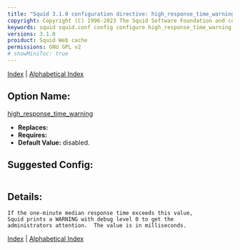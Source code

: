 ```yaml
---
title: "Squid 3.1.0 configuration directive: high_response_time_warning"
copyright: Copyright (C) 1996-2023 The Squid Software Foundation and contributors
keywords: squid squid.conf config configure high_response_time_warning
versions: 3.1.0
proiduct: Squid Web cache
permissions: GNU GPL v2
# showMiniToc: true
---
```

[Index](index#toc_high_response_time_warning) | [Alphabetical Index](index_all#toc_high_response_time_warning)

## Option Name:
[high_response_time_warning](#high_response_time_warning)
 * **Replaces:** 
 * **Requires:** 
 * **Default Value:** disabled.


## Suggested Config:
```plaintext

```

## Details:

	If the one-minute median response time exceeds this value,
	Squid prints a WARNING with debug level 0 to get the
	administrators attention.  The value is in milliseconds.



[Index](index#toc_high_response_time_warning) | [Alphabetical Index](index_all#toc_high_response_time_warning)

